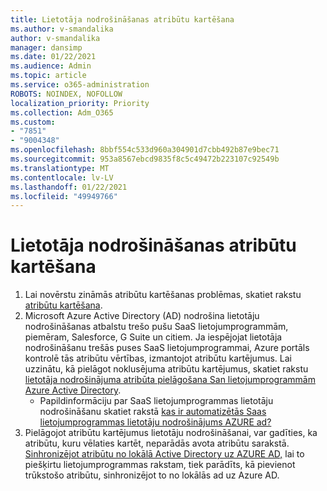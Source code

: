 ```yaml
---
title: Lietotāja nodrošināšanas atribūtu kartēšana
ms.author: v-smandalika
author: v-smandalika
manager: dansimp
ms.date: 01/22/2021
ms.audience: Admin
ms.topic: article
ms.service: o365-administration
ROBOTS: NOINDEX, NOFOLLOW
localization_priority: Priority
ms.collection: Adm_O365
ms.custom:
- "7851"
- "9004348"
ms.openlocfilehash: 8bbf554c533d960a304901d7cbb492b87e9bec71
ms.sourcegitcommit: 953a8567ebcd9835f8c5c49472b223107c92549b
ms.translationtype: MT
ms.contentlocale: lv-LV
ms.lasthandoff: 01/22/2021
ms.locfileid: "49949766"
---
```

# <a name="user-provisioning-attribute-mapping"></a>Lietotāja nodrošināšanas atribūtu kartēšana

1. Lai novērstu zināmās atribūtu kartēšanas problēmas, skatiet rakstu [atribūtu kartēšana](https://docs.microsoft.com/azure/active-directory/app-provisioning/known-issues#attribute-mappings). 
2. Microsoft Azure Active Directory (AD) nodrošina lietotāju nodrošināšanas atbalstu trešo pušu SaaS lietojumprogrammām, piemēram, Salesforce, G Suite un citiem. Ja iespējojat lietotāja nodrošināšanu trešās puses SaaS lietojumprogrammai, Azure portāls kontrolē tās atribūtu vērtības, izmantojot atribūtu kartējumus. Lai uzzinātu, kā pielāgot noklusējuma atribūtu kartējumus, skatiet rakstu [lietotāja nodrošinājuma atribūta pielāgošana San lietojumprogrammām Azure Active Directory](https://docs.microsoft.com/azure/active-directory/app-provisioning/customize-application-attributes).
    - Papildinformāciju par SaaS lietojumprogrammas lietotāju nodrošināšanu skatiet rakstā [kas ir automatizētās Saas lietojumprogrammas lietotāju nodrošinājums AZURE ad?](https://docs.microsoft.com/azure/active-directory/app-provisioning/user-provisioning) 
3. Pielāgojot atribūtu kartējumus lietotāju nodrošināšanai, var gadīties, ka atribūtu, kuru vēlaties kartēt, neparādās avota atribūtu sarakstā. [Sinhronizējot atribūtu no lokālā Active Directory uz AZURE AD,](https://docs.microsoft.com/azure/active-directory/app-provisioning/user-provisioning-sync-attributes-for-mapping) lai to piešķirtu lietojumprogrammas rakstam, tiek parādīts, kā pievienot trūkstošo atribūtu, sinhronizējot to no lokālās ad uz Azure AD.
